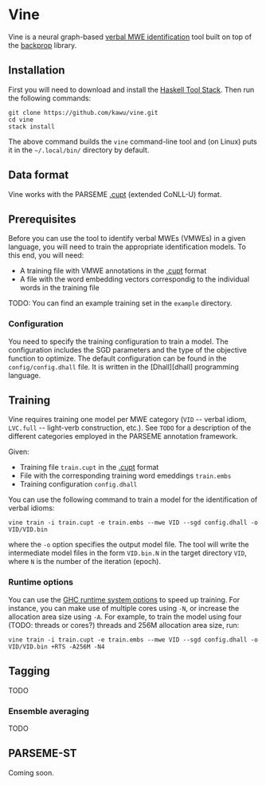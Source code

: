 Vine
=====

Vine is a neural graph-based [verbal MWE identification][parseme-st] tool built
on top of the [backprop][backprop] library.


Installation
------------

First you will need to download and install the [Haskell Tool Stack][stack].
Then run the following commands:

    git clone https://github.com/kawu/vine.git
    cd vine
    stack install

The above command builds the `vine` command-line tool and (on Linux) puts it in
the `~/.local/bin/` directory by default.


Data format
-----------

Vine works with the PARSEME [.cupt][cupt] (extended CoNLL-U) format.


Prerequisites
-------------

Before you can use the tool to identify verbal MWEs (VMWEs) in a given
language, you will need to train the appropriate identification models.
To this end, you will need:

  * A training file with VMWE annotations in the [.cupt][cupt] format
  * A file with the word embedding vectors correspondig to the individual words
    in the training file

TODO: You can find an example training set in the `example` directory.

### Configuration

You need to specify the training configuration to train a model.  The
configuration includes the SGD parameters and the type of the objective
function to optimize.  The default configuration can be found in the
`config/config.dhall` file.  It is written in the [Dhall][dhall] programming
language.


Training
--------

Vine requires training one model per MWE category (`VID` -- verbal idiom,
`LVC.full` -- light-verb construction, etc.).  See `TODO` for a description of
the different categories employed in the PARSEME annotation framework.

Given:

  * Training file `train.cupt` in the [.cupt][cupt] format
  * File with the corresponding training word emeddings `train.embs`
  * Training configuration `config.dhall`

You can use the following command to train a model for the identification of
verbal idioms:

    vine train -i train.cupt -e train.embs --mwe VID --sgd config.dhall -o VID/VID.bin

where the `-o` option specifies the output model file.  The tool will write the
intermediate model files in the form `VID.bin.N` in the target directory `VID`,
where `N` is the number of the iteration (epoch).


### Runtime options

You can use the [GHC runtime system options][ghc-rts] to speed up training.
For instance, you can make use of multiple cores using `-N`, or increase the
allocation area size using `-A`. For example, to train the model using four
(TODO: threads or cores?) threads and 256M allocation area size, run:

    vine train -i train.cupt -e train.embs --mwe VID --sgd config.dhall -o VID/VID.bin +RTS -A256M -N4


Tagging
-------

TODO


### Ensemble averaging

TODO


PARSEME-ST
----------

Coming soon.


[stack]: http://docs.haskellstack.org "Haskell Tool Stack"
[backprop]: https://backprop.jle.im/index.html "Backpropagation library"
[parseme-st]: http://multiword.sourceforge.net/PHITE.php?sitesig=CONF&page=CONF_04_LAW-MWE-CxG_2018___lb__COLING__rb__&subpage=CONF_40_Shared_Task "PARSEME Shared Task"
[cupt]: http://multiword.sourceforge.net/PHITE.php?sitesig=CONF&page=CONF_04_LAW-MWE-CxG_2018___lb__COLING__rb__&subpage=CONF_45_Format_specification "PARSEME .cupt format"
[ghc-rts]: http://www.haskell.org/ghc/docs/latest/html/users_guide/runtime-control.html "GHC runtime system options"

